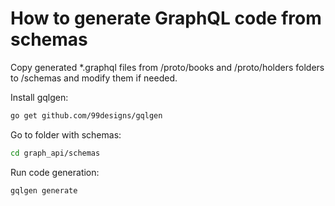 # How to generate GraphQL code from schemas

Copy generated *.graphql files from /proto/books and /proto/holders folders to /schemas and modify them if needed.

Install gqlgen:

``` bash
go get github.com/99designs/gqlgen
```

Go to folder with schemas:

``` bash
cd graph_api/schemas
```

Run code generation:

``` bash
gqlgen generate
```
